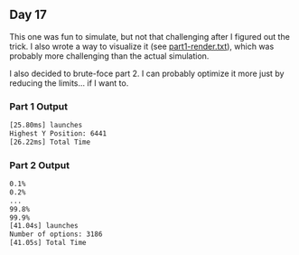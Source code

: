 ## Day 17

This one was fun to simulate, but not that challenging after I figured out the trick. I also wrote a way to visualize it (see [part1-render.txt](./out/part1-render.txt)), which was probably more challenging than the actual simulation.

I also decided to brute-foce part 2. I can probably optimize it more just by reducing the limits... if I want to.

### Part 1 Output

```txt
[25.80ms] launches
Highest Y Position: 6441
[26.22ms] Total Time
```

### Part 2 Output

```txt
0.1%
0.2%
...
99.8%
99.9%
[41.04s] launches
Number of options: 3186
[41.05s] Total Time
```
